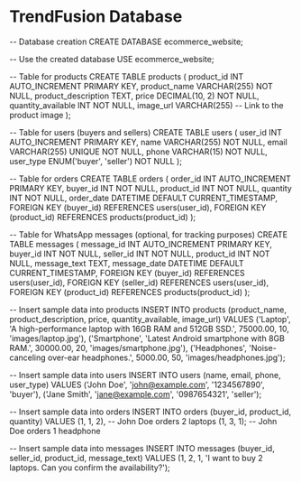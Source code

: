 # TrendFusion Database
 -- Database creation
CREATE DATABASE ecommerce_website;

-- Use the created database
USE ecommerce_website;

-- Table for products
CREATE TABLE products (
    product_id INT AUTO_INCREMENT PRIMARY KEY,
    product_name VARCHAR(255) NOT NULL,
    product_description TEXT,
    price DECIMAL(10, 2) NOT NULL,
    quantity_available INT NOT NULL,
    image_url VARCHAR(255) -- Link to the product image
);

-- Table for users (buyers and sellers)
CREATE TABLE users (
    user_id INT AUTO_INCREMENT PRIMARY KEY,
    name VARCHAR(255) NOT NULL,
    email VARCHAR(255) UNIQUE NOT NULL,
    phone VARCHAR(15) NOT NULL,
    user_type ENUM('buyer', 'seller') NOT NULL
);

-- Table for orders
CREATE TABLE orders (
    order_id INT AUTO_INCREMENT PRIMARY KEY,
    buyer_id INT NOT NULL,
    product_id INT NOT NULL,
    quantity INT NOT NULL,
    order_date DATETIME DEFAULT CURRENT_TIMESTAMP,
    FOREIGN KEY (buyer_id) REFERENCES users(user_id),
    FOREIGN KEY (product_id) REFERENCES products(product_id)
);

-- Table for WhatsApp messages (optional, for tracking purposes)
CREATE TABLE messages (
    message_id INT AUTO_INCREMENT PRIMARY KEY,
    buyer_id INT NOT NULL,
    seller_id INT NOT NULL,
    product_id INT NOT NULL,
    message_text TEXT,
    message_date DATETIME DEFAULT CURRENT_TIMESTAMP,
    FOREIGN KEY (buyer_id) REFERENCES users(user_id),
    FOREIGN KEY (seller_id) REFERENCES users(user_id),
    FOREIGN KEY (product_id) REFERENCES products(product_id)
);

-- Insert sample data into products
INSERT INTO products (product_name, product_description, price, quantity_available, image_url)
VALUES 
('Laptop', 'A high-performance laptop with 16GB RAM and 512GB SSD.', 75000.00, 10, 'images/laptop.jpg'),
('Smartphone', 'Latest Android smartphone with 8GB RAM.', 30000.00, 20, 'images/smartphone.jpg'),
('Headphones', 'Noise-canceling over-ear headphones.', 5000.00, 50, 'images/headphones.jpg');

-- Insert sample data into users
INSERT INTO users (name, email, phone, user_type)
VALUES
('John Doe', 'john@example.com', '1234567890', 'buyer'),
('Jane Smith', 'jane@example.com', '0987654321', 'seller');

-- Insert sample data into orders
INSERT INTO orders (buyer_id, product_id, quantity)
VALUES
(1, 1, 2),  -- John Doe orders 2 laptops
(1, 3, 1);  -- John Doe orders 1 headphone

-- Insert sample data into messages
INSERT INTO messages (buyer_id, seller_id, product_id, message_text)
VALUES
(1, 2, 1, 'I want to buy 2 laptops. Can you confirm the availability?');
